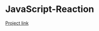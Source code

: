 # JavaScript-Reaction

[Project link](https://github.com/FrankGmz/JavaScript-Reaction/blob/master/index.html)
